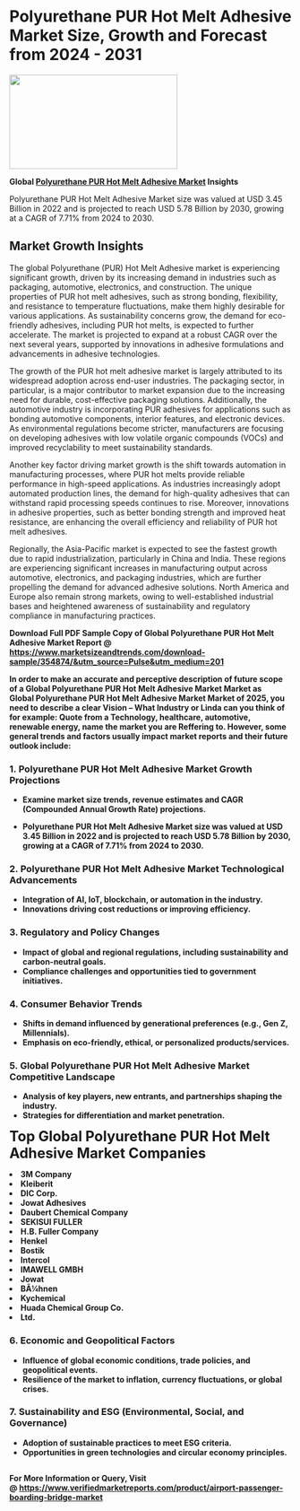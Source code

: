 <H1>Polyurethane PUR Hot Melt Adhesive Market Size, Growth and Forecast from 2024 - 2031</H1><img class="aligncenter size-medium wp-image-584254" src="https://thirdeyenews.in/wp-content/uploads/2024/09/Global-Market-Research-300x168.jpeg" alt="" width="300" height="168" /><p><strong>Global&nbsp;<a href="https://www.marketsizeandtrends.com/download-sample/354874/&amp;utm_source=Pulse&amp;utm_medium=201">Polyurethane PUR Hot Melt Adhesive Market</a> Insights</strong></p><p>Polyurethane PUR Hot Melt Adhesive Market size was valued at USD 3.45 Billion in 2022 and is projected to reach USD 5.78 Billion by 2030, growing at a CAGR of 7.71% from 2024 to 2030.</p><p><h2>Market Growth Insights</h2> <p>The global Polyurethane (PUR) Hot Melt Adhesive market is experiencing significant growth, driven by its increasing demand in industries such as packaging, automotive, electronics, and construction. The unique properties of PUR hot melt adhesives, such as strong bonding, flexibility, and resistance to temperature fluctuations, make them highly desirable for various applications. As sustainability concerns grow, the demand for eco-friendly adhesives, including PUR hot melts, is expected to further accelerate. The market is projected to expand at a robust CAGR over the next several years, supported by innovations in adhesive formulations and advancements in adhesive technologies.</p> <p><strong></strong></p> <p>The growth of the PUR hot melt adhesive market is largely attributed to its widespread adoption across end-user industries. The packaging sector, in particular, is a major contributor to market expansion due to the increasing need for durable, cost-effective packaging solutions. Additionally, the automotive industry is incorporating PUR adhesives for applications such as bonding automotive components, interior features, and electronic devices. As environmental regulations become stricter, manufacturers are focusing on developing adhesives with low volatile organic compounds (VOCs) and improved recyclability to meet sustainability standards.</p> <p>Another key factor driving market growth is the shift towards automation in manufacturing processes, where PUR hot melts provide reliable performance in high-speed applications. As industries increasingly adopt automated production lines, the demand for high-quality adhesives that can withstand rapid processing speeds continues to rise. Moreover, innovations in adhesive properties, such as better bonding strength and improved heat resistance, are enhancing the overall efficiency and reliability of PUR hot melt adhesives.</p> <p>Regionally, the Asia-Pacific market is expected to see the fastest growth due to rapid industrialization, particularly in China and India. These regions are experiencing significant increases in manufacturing output across automotive, electronics, and packaging industries, which are further propelling the demand for advanced adhesive solutions. North America and Europe also remain strong markets, owing to well-established industrial bases and heightened awareness of sustainability and regulatory compliance in manufacturing practices.</p> <p><strong></p><p><span class=""><strong>Download Full PDF Sample Copy of Global Polyurethane PUR Hot Melt Adhesive Market Report</strong> @ <a href="https://www.marketsizeandtrends.com/download-sample/354874/&amp;utm_source=Pulse&amp;utm_medium=201" target="_blank">https://www.marketsizeandtrends.com/download-sample/354874/&amp;utm_source=Pulse&amp;utm_medium=201</a></span></p><p>In order to make an accurate and perceptive description of future scope of a Global&nbsp;Polyurethane PUR Hot Melt Adhesive Market Market as Global&nbsp;Polyurethane PUR Hot Melt Adhesive Market Market of 2025, you need to describe a clear Vision &ndash; What Industry or Linda can you think of for example: Quote from a Technology, healthcare, automotive, renewable energy, name the market you are Reffering to. However, some general trends and factors usually impact market reports and their future outlook include:</p><h3>1.&nbsp;<strong>Polyurethane PUR Hot Melt Adhesive Market Growth Projections</strong></h3><ul><li>Examine market size trends, revenue estimates and CAGR (Compounded Annual Growth Rate) projections.</li><li><p>Polyurethane PUR Hot Melt Adhesive Market size was valued at USD 3.45 Billion in 2022 and is projected to reach USD 5.78 Billion by 2030, growing at a CAGR of 7.71% from 2024 to 2030.</p></li></ul><h3>2.&nbsp;<strong>Polyurethane PUR Hot Melt Adhesive Market Technological Advancements</strong></h3><ul><li>Integration of AI, IoT, blockchain, or automation in the industry.</li><li>Innovations driving cost reductions or improving efficiency.</li></ul><h3>3.&nbsp;<strong>Regulatory and Policy Changes</strong></h3><ul><li>Impact of global and regional regulations, including sustainability and carbon-neutral goals.</li><li>Compliance challenges and opportunities tied to government initiatives.</li></ul><h3>4.&nbsp;<strong>Consumer Behavior Trends</strong></h3><ul><li>Shifts in demand influenced by generational preferences (e.g., Gen Z, Millennials).</li><li>Emphasis on eco-friendly, ethical, or personalized products/services.</li></ul><h3>5.&nbsp;<strong>Global Polyurethane PUR Hot Melt Adhesive Market Competitive Landscape</strong></h3><ul><li>Analysis of key players, new entrants, and partnerships shaping the industry.</li><li>Strategies for differentiation and market penetration.</li></ul><p data-pm-slice="1 1 []"><span style="color: inherit; font-family: inherit; font-size: 25px;">Top Global Polyurethane PUR Hot Melt Adhesive Market Companies</span></p><div class="" data-test-id=""><p><li>3M Company</li><li> Kleiberit</li><li> DIC Corp.</li><li> Jowat Adhesives</li><li> Daubert Chemical Company</li><li> SEKISUI FULLER</li><li> H.B. Fuller Company</li><li> Henkel</li><li> Bostik</li><li> Intercol</li><li> IMAWELL GMBH</li><li> Jowat</li><li> BÃ¼hnen</li><li> Kychemical</li><li> Huada Chemical Group Co.</li><li> Ltd.</li></p></div><h3>6.&nbsp;<strong>Economic and Geopolitical Factors</strong></h3><ul><li>Influence of global economic conditions, trade policies, and geopolitical events.</li><li>Resilience of the market to inflation, currency fluctuations, or global crises.</li></ul><h3>7.&nbsp;<strong>Sustainability and ESG (Environmental, Social, and Governance)</strong></h3><ul><li>Adoption of sustainable practices to meet ESG criteria.</li><li>Opportunities in green technologies and circular economy principles.</li></ul><h2><strong style="font-size: 14px;">For More Information or Query, Visit @&nbsp;</strong><a style="background-color: #ffffff; font-size: 14px;" href="https://www.marketsizeandtrends.com/report/polyurethane-pur-hot-melt-adhesive-market/" target="_blank">https://www.verifiedmarketreports.com/product/airport-passenger-boarding-bridge-market</a></h2>

